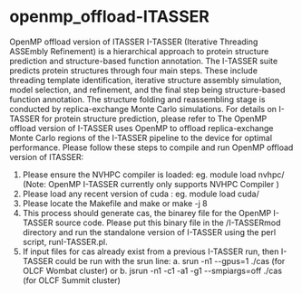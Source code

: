 # openmp_offload-ITASSER
OpenMP offload version of ITASSER 
I-TASSER (Iterative Threading ASSEmbly Refinement) is a hierarchical approach to protein structure prediction and structure-based function annotation. The I-TASSER suite predicts protein structures through four main steps. These include threading template identification, iterative structure assembly simulation, model selection, and refinement, and the final step being structure-based function annotation. The structure folding and reassembling stage is conducted by replica-exchange Monte Carlo simulations. For details on I-TASSER for protein structure prediction, please refer to 
The OpenMP offload version of I-TASSER uses OpenMP to offload replica-exchange Monte Carlo regions of the I-TASSER pipeline to the device for optimal performance. 
Please follow these steps to compile and run OpenMP offload version of ITASSER: 
1. Please ensure the NVHPC compiler is loaded: eg. module load nvhpc/<version>  (Note: OpenMP I-TASSER currently only supports NVHPC Compiler )
2. Please load any recent version of cuda : eg. module load cuda/<version>
3. Please locate the Makefile and make or make -j 8
4. This process should generate cas, the binarey file for the OpenMP I-TASSER source code. Please put this binary file in the /I-TASSERmod directory and run the standalone version of I-TASSER using the perl script, runI-TASSER.pl. 
5. If input files for cas already exist from a previous I-TASSER run, then I-TASSER could be run with the srun line: 
  a. srun -n1 --gpus=1 ./cas (for OLCF Wombat cluster) or 
  b. jsrun -n1 -c1 -a1 -g1 --smpiargs=off ./cas (for OLCF Summit cluster)
